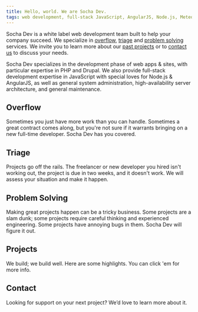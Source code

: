 ```yaml
---
title: Hello, world. We are Socha Dev.
tags: web development, full-stack JavaScript, AngularJS, Node.js, Meteor, PHP, Phalcon, Drupal
---
```


Socha Dev is a white label web development team built to help your company
succeed. We specialize in [overflow](/#overflow), [triage](/#triage) and
[problem solving](/#problem-solving) services. We invite you to learn more about
our [past projects](/#projects) or to [contact us](/#contact) to discuss your needs.

Socha Dev specializes in the development phase of web apps & sites, with
particular expertise in PHP and Drupal. We also provide full-stack development
expertise in JavaScript with special loves for Node.js & AngularJS, as well as
general system administration, high-availability server architecture, and general
maintenance.

## Overflow
Sometimes you just have more work than you can handle. Sometimes a great
contract comes along, but you're not sure if it warrants bringing on a new
full-time developer. Socha Dev has you covered.

## Triage
Projects go off the rails. The freelancer or new developer you hired isn't
working out, the project is due in two weeks, and it doesn't work. We will
assess your situation and make it happen.

## Problem Solving
Making great projects happen can be a tricky business. Some projects are a slam
dunk; some projects require careful thinking and experienced engineering. Some
projects have annoying bugs in them. Socha Dev will figure it out.

## Projects
We build; we build well. Here are some highlights. You can click 'em for more
info.

## Contact
Looking for support on your next project? We’d love to learn more about it.
